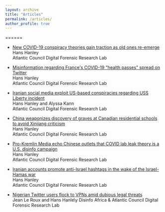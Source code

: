 ```yaml
---
layout: archive
title: "Articles"
permalink: /articles/
author_profile: true
---
```


======
* [New COVID-19 conspiracy theories gain traction as old ones re-emerge](https://www.google.com/url?q=https%3A%2F%2Fmedium.com%2Fdfrlab%2Fnew-covid-19-conspiracy-theories-gain-traction-as-old-ones-re-emerge-c28e58539198&sa=D&sntz=1&usg=AOvVaw1GG-C4gFVtNjdquTyFjFp-)\
Hans Hanley\
Atlantic Council Digital Forensic Research Lab


* [Misinformation regarding France's COVID-19 "health passes" spread on Twitter](https://medium.com/dfrlab/misinformation-regarding-frances-covid-19-health-passes-spread-on-twitter-ba344920bc16)\
Hans Hanley\
Atlantic Council Digital Forensic Research Lab

* [Iranian social media exploit US-based conspiracies regarding USS Liberty incident](https://www.google.com/url?q=https%3A%2F%2Fmedium.com%2Fdfrlab%2Firanian-social-media-exploit-us-based-conspiracies-regarding-uss-liberty-incident-95bc8960dcfa&sa=D&sntz=1&usg=AOvVaw3SrsSuMmQTdLpT0p4tx7ow)\
Hans Hanley and Alyssa Kann\
Atlantic Council Digital Forensic Research Lab

* [China weaponizes discovery of graves at Canadian residential schools to avoid Xinjiang criticism](https://www.google.com/url?q=https%3A%2F%2Fmedium.com%2Fdfrlab%2Firanian-social-media-exploit-us-based-conspiracies-regarding-uss-liberty-incident-95bc8960dcfa&sa=D&sntz=1&usg=AOvVaw3SrsSuMmQTdLpT0p4tx7ow)\
Hans Hanley\
Atlantic Council Digital Forensic Research Lab

* [Pro-Kremlin Media echo Chinese outlets that COVID lab leak theory is a U.S. disinfo campaign](https://www.google.com/url?q=https%3A%2F%2Fmedium.com%2Fdfrlab%2Fpro-kremlin-media-echo-chinese-outlets-that-covid-lab-leak-theory-is-a-u-s-disinfo-campaign-7f1bdc28f0a4&sa=D&sntz=1&usg=AOvVaw1e3yxP2DgkahOvj4vofE4t)\
Hans Hanley\
Atlantic Council Digital Forensic Research Lab

* [Iranian accounts promote anti-Israel hashtags in the wake of the Israel-Hamas war](https://www.google.com/url?q=https%3A%2F%2Fmedium.com%2Fdfrlab%2Firanian-accounts-promote-anti-israel-hashtags-in-the-wake-of-the-israel-hamas-war-c1240ec25152&sa=D&sntz=1&usg=AOvVaw3KmFfECcB5Bmp62AxE4qA-)\
Hans Hanley\
Atlantic Council Digital Forensic Research Lab 

* [Nigerian Twitter users flock to VPNs amid dubious legal threats](https://www.google.com/url?q=https%3A%2F%2Fmedium.com%2Fdfrlab%2Fnigerian-twitter-users-flock-to-vpns-amid-dubious-legal-threats-395101f95cd3%3Fsource%3Dcollection_home---4------1-----------------------&sa=D&sntz=1&usg=AOvVaw14a4sFTmumlG6uK4ZSXZnX)\
Jean Le Roux and Hans Hanle\y 
Disinfo Africa & Atlantic Council Digital Forensic Research Lab 
